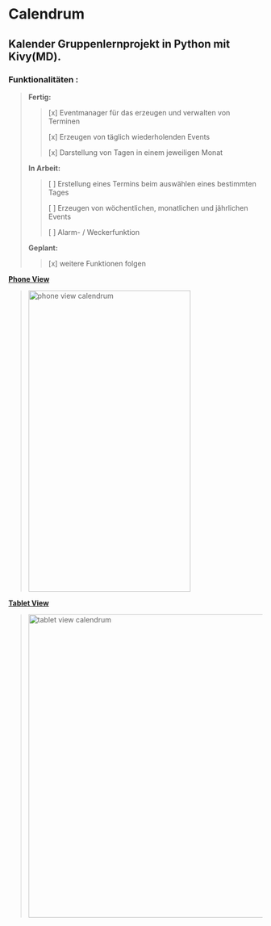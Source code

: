 # Calendrum
## Kalender Gruppenlernprojekt in Python mit Kivy(MD).
### Funktionalitäten :
> **Fertig:**
> > [x] Eventmanager für das erzeugen und verwalten von Terminen
> >
> > [x] Erzeugen von täglich wiederholenden Events
> > 
> > [x] Darstellung von Tagen in einem jeweiligen Monat
> >
> **In Arbeit:**
> > [ ] Erstellung eines Termins beim auswählen eines bestimmten Tages
> >
> > [ ] Erzeugen von wöchentlichen, monatlichen und jährlichen Events
> > 
> > [ ] Alarm- / Weckerfunktion
> >
> **Geplant:**
> > [x] weitere Funktionen folgen

<ins>**Phone View**</ins>
> <img width="321" height="597" alt="phone view calendrum" src="https://github.com/user-attachments/assets/945a0754-3401-4046-82dd-f5fe6cef110e" />
<ins>**Tablet View**</ins>
> <img width="801" height="601" alt="tablet view calendrum" src="https://github.com/user-attachments/assets/2ce22d5f-fe76-4a21-a310-b3401b7aa70a" />

